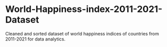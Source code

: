 # World-Happiness-index-2011-2021-Dataset
Cleaned and sorted dataset of world happiness indices of countries from 2011-2021 for data analytics.
